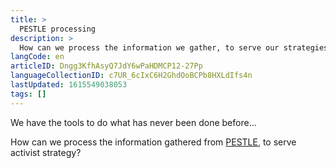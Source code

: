 ```yaml
---
title: >
  PESTLE processing
description: >
  How can we process the information we gather, to serve our strategies?
langCode: en
articleID: Dngg3KfhAsyQ7JdY6wPaHDMCP12-27Pp
languageCollectionID: c7UR_6cIxC6H2GhdOoBCPb8HXLdIfs4n
lastUpdated: 1615549038053
tags: []
---
```


We have the tools to do what has never been done before…

How can we process the information gathered from [PESTLE](/strategy/intel/PESTLE), to serve activist strategy?